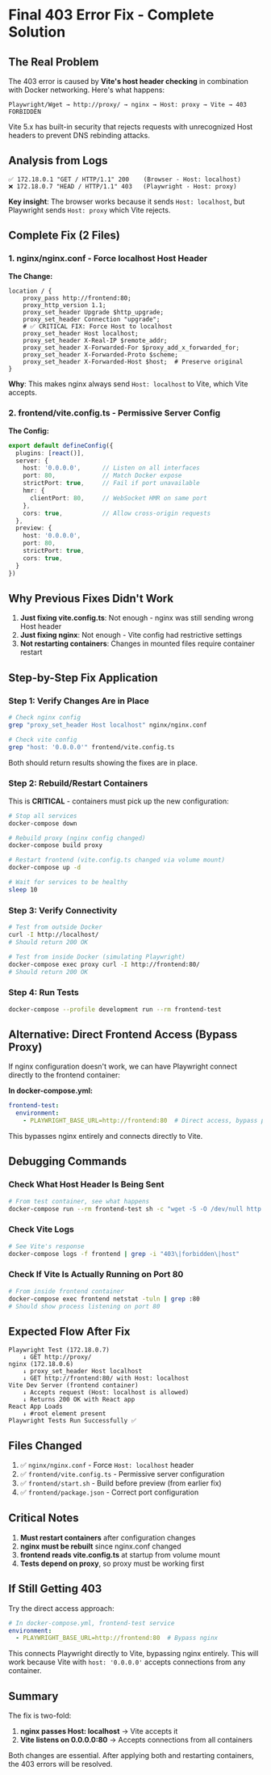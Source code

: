# Final 403 Error Fix - Complete Solution

## The Real Problem

The 403 error is caused by **Vite's host header checking** in combination with Docker networking. Here's what happens:

```
Playwright/Wget → http://proxy/ → nginx → Host: proxy → Vite → 403 FORBIDDEN
```

Vite 5.x has built-in security that rejects requests with unrecognized Host headers to prevent DNS rebinding attacks.

## Analysis from Logs

```
✅ 172.18.0.1 "GET / HTTP/1.1" 200    (Browser - Host: localhost)
❌ 172.18.0.7 "HEAD / HTTP/1.1" 403   (Playwright - Host: proxy)
```

**Key insight**: The browser works because it sends `Host: localhost`, but Playwright sends `Host: proxy` which Vite rejects.

## Complete Fix (2 Files)

### 1. nginx/nginx.conf - Force localhost Host Header

**The Change:**
```nginx
location / {
    proxy_pass http://frontend:80;
    proxy_http_version 1.1;
    proxy_set_header Upgrade $http_upgrade;
    proxy_set_header Connection "upgrade";
    # ✅ CRITICAL FIX: Force Host to localhost
    proxy_set_header Host localhost;
    proxy_set_header X-Real-IP $remote_addr;
    proxy_set_header X-Forwarded-For $proxy_add_x_forwarded_for;
    proxy_set_header X-Forwarded-Proto $scheme;
    proxy_set_header X-Forwarded-Host $host;  # Preserve original
}
```

**Why**: This makes nginx always send `Host: localhost` to Vite, which Vite accepts.

### 2. frontend/vite.config.ts - Permissive Server Config

**The Config:**
```typescript
export default defineConfig({
  plugins: [react()],
  server: {
    host: '0.0.0.0',      // Listen on all interfaces
    port: 80,             // Match Docker expose
    strictPort: true,     // Fail if port unavailable
    hmr: {
      clientPort: 80,     // WebSocket HMR on same port
    },
    cors: true,           // Allow cross-origin requests
  },
  preview: {
    host: '0.0.0.0',
    port: 80,
    strictPort: true,
    cors: true,
  }
})
```

## Why Previous Fixes Didn't Work

1. **Just fixing vite.config.ts**: Not enough - nginx was still sending wrong Host header
2. **Just fixing nginx**: Not enough - Vite config had restrictive settings
3. **Not restarting containers**: Changes in mounted files require container restart

## Step-by-Step Fix Application

### Step 1: Verify Changes Are in Place

```bash
# Check nginx config
grep "proxy_set_header Host localhost" nginx/nginx.conf

# Check vite config  
grep "host: '0.0.0.0'" frontend/vite.config.ts
```

Both should return results showing the fixes are in place.

### Step 2: Rebuild/Restart Containers

This is **CRITICAL** - containers must pick up the new configuration:

```bash
# Stop all services
docker-compose down

# Rebuild proxy (nginx config changed)
docker-compose build proxy

# Restart frontend (vite.config.ts changed via volume mount)
docker-compose up -d

# Wait for services to be healthy
sleep 10
```

### Step 3: Verify Connectivity

```bash
# Test from outside Docker
curl -I http://localhost/
# Should return 200 OK

# Test from inside Docker (simulating Playwright)
docker-compose exec proxy curl -I http://frontend:80/
# Should return 200 OK
```

### Step 4: Run Tests

```bash
docker-compose --profile development run --rm frontend-test
```

## Alternative: Direct Frontend Access (Bypass Proxy)

If nginx configuration doesn't work, we can have Playwright connect directly to the frontend container:

**In docker-compose.yml:**
```yaml
frontend-test:
  environment:
    - PLAYWRIGHT_BASE_URL=http://frontend:80  # Direct access, bypass proxy
```

This bypasses nginx entirely and connects directly to Vite.

## Debugging Commands

### Check What Host Header Is Being Sent

```bash
# From test container, see what happens
docker-compose run --rm frontend-test sh -c "wget -S -O /dev/null http://proxy/ 2>&1 | grep -i host"
```

### Check Vite Logs

```bash
# See Vite's response
docker-compose logs -f frontend | grep -i "403\|forbidden\|host"
```

### Check If Vite Is Actually Running on Port 80

```bash
# From inside frontend container
docker-compose exec frontend netstat -tuln | grep :80
# Should show process listening on port 80
```

## Expected Flow After Fix

```
Playwright Test (172.18.0.7)
    ↓ GET http://proxy/
nginx (172.18.0.6)
    ↓ proxy_set_header Host localhost
    ↓ GET http://frontend:80/ with Host: localhost
Vite Dev Server (frontend container)
    ↓ Accepts request (Host: localhost is allowed)
    ↓ Returns 200 OK with React app
React App Loads
    ↓ #root element present
Playwright Tests Run Successfully ✅
```

## Files Changed

1. ✅ `nginx/nginx.conf` - Force `Host: localhost` header
2. ✅ `frontend/vite.config.ts` - Permissive server configuration
3. ✅ `frontend/start.sh` - Build before preview (from earlier fix)
4. ✅ `frontend/package.json` - Correct port configuration

## Critical Notes

1. **Must restart containers** after configuration changes
2. **nginx must be rebuilt** since nginx.conf changed
3. **frontend reads vite.config.ts** at startup from volume mount
4. **Tests depend on proxy**, so proxy must be working first

## If Still Getting 403

Try the direct access approach:

```yaml
# In docker-compose.yml, frontend-test service
environment:
  - PLAYWRIGHT_BASE_URL=http://frontend:80  # Bypass nginx
```

This connects Playwright directly to Vite, bypassing nginx entirely. This will work because Vite with `host: '0.0.0.0'` accepts connections from any container.

## Summary

The fix is two-fold:
1. **nginx passes Host: localhost** → Vite accepts it
2. **Vite listens on 0.0.0.0:80** → Accepts connections from all containers

Both changes are essential. After applying both and restarting containers, the 403 errors will be resolved.
